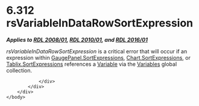 <html dir="LTR" xmlns:mshelp="http://msdn.microsoft.com/mshelp" xmlns:ddue="http://ddue.schemas.microsoft.com/authoring/2003/5" xmlns:xlink="http://www.w3.org/1999/xlink" xmlns:tool="http://www.microsoft.com/tooltip">
    <head>
        <meta http-equiv="Content-Type" content="text/html; CHARSET=utf-8"></meta>
        <meta name="save" content="history"></meta>
        <title>6.312 rsVariableInDataRowSortExpression</title>
        <xml>
            <mshelp:toctitle title="6.312 rsVariableInDataRowSortExpression"></mshelp:toctitle>
            <mshelp:rltitle title="[MS-RDL]: rsVariableInDataRowSortExpression"></mshelp:rltitle>
            <mshelp:keyword index="A" term="0de30984-079e-4614-831c-9c852a4a7d20"></mshelp:keyword>
            <mshelp:attr name="DCSext.ContentType" value="open specification"></mshelp:attr>
            <mshelp:attr name="AssetID" value="0de30984-079e-4614-831c-9c852a4a7d20"></mshelp:attr>
            <mshelp:attr name="TopicType" value="kbRef"></mshelp:attr>
            <mshelp:attr name="DCSext.Title" value="[MS-RDL]: rsVariableInDataRowSortExpression" />
        </xml>
    </head>
    <body>
        <div id="header">
            <h1 class="heading">6.312 rsVariableInDataRowSortExpression</h1>
        </div>
        <div id="mainSection">
            <div id="mainBody">
                <div id="allHistory" class="saveHistory"></div>
                <div id="sectionSection0" class="section" name="collapseableSection">
                    

<p><b><i>Applies to </i></b><a href="1e855f94-4617-47e4-b89e-0856c6cb420f.md"><b><i>RDL 2008/01</i></b></a><b><i>,
</i></b><a href="3428e690-a348-4ec7-8a6a-8efb42d2cdee.md"><b><i>RDL 2010/01</i></b></a><b><i>,
and </i></b><a href="52ce3983-2bfc-4e72-9359-42aaf5fe4509.md"><b><i>RDL 2016/01</i></b></a></p>

<p><i>rsVariableInDataRowSortExpression</i> is a critical error
that will occur if an expression within <a href="fc2bbc08-0999-4fb8-8746-d68a1383f138.md">GaugePanel.SortExpressions</a>,
<a href="b311c49b-e92f-43d9-8e2b-f55e321f7855.md">Chart.SortExpressions</a>,
or <a href="a815711e-6601-40e4-a9b9-83af8a31c4f1.md">Tablix.SortExpressions</a>
references a <a href="fc2c2c96-ec36-47c2-b156-a6d8c0cbabd8.md">Variable</a>
via the <a href="c3747cca-eb76-4004-bbdf-c74940cbe7e4.md">Variables</a>
global collection.</p>


                </div>
            </div>
        </div>
    </body>
</html>
